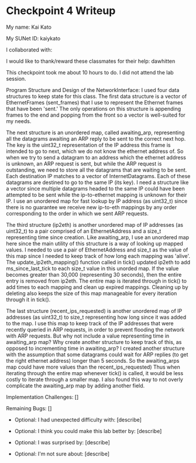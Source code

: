 Checkpoint 4 Writeup
====================

My name: Kai Kato

My SUNet ID: kaiykato

I collaborated with: 

I would like to thank/reward these classmates for their help: dawhitten

This checkpoint took me about 10 hours to do. I did not attend the lab session.

Program Structure and Design of the NetworkInterface:
I used four data structures to keep state for this class. The first data structure is a vector of EthernetFrames (sent_frames) that I use to represent the Ethernet frames that have been 'sent.' The only operations on this structure is appending frames to the end and popping from the front so a vector is well-suited for my needs. 

The next structure is an unordered map, called awaiting_arp, representing all the datagrams awaiting an ARP reply to be sent to the correct next hop. The key is the uint32_t representation of the IP address this frame is intended to go to next, which we do not know the ethernet address of. So when we try to send a datagram to an address which the ethernet address is unknown, an ARP request is sent, but while the ARP request is outstanding, we need to store all the datagrams that are waiting to be sent. Each destination IP matches to a vector of InternetDatagrams. Each of these datagrams are destined to go to the same IP (its key). I need a structure like a vector since multiple datagrams headed to the same IP could have been attempted to be sent while the ip-to-ethernet mapping is unknown for their IP. I use an unordered map for fast lookup by IP address (as uint32_t) since there is no guarantee we receive new ip-to-eth mappings by any order corresponding to the order in which we sent ARP requests. 

The third structure (ip2eth) is another unordered map of IP addresses (as uint32_t) to a pair comprised of an EthernetAddress and a size_t representing time since creation. Like awaiting_arp, I use an unordered map here since the main utility of this structure is a way of looking up mapped values. I needed to use a pair of EthernetAddress and size_t as the value of this map since I needed to keep track of how long each mapping was 'alive'. The update_ip2eth_mapping() function called in tick() updated ip2eth to add ms_since_last_tick to each size_t value in this unorded map. If the value becomes greater than 30,000 (representing 30 seconds), then the entire entry is removed from ip2eth. The entire map is iterated through in tick() to add times to each mapping and clean up expired mappings. Cleaning up by deleting also keeps the size of this map manageable for every iteration through it in tick().

The last structure (recent_ips_requested) is another unordered map of IP addresses (as uint32_t) to size_t representing how long since it was added to the map. I use this map to keep track of the IP addresses that were recently queried in ARP requests, in order to prevent flooding the network with ARP requests. But why not include a value representing time in awaiting_arp map? Why create another structure to keep track of this, as opposed to incrementing time in awaiting_arp? I created another structure with the assumption that some datagrams could wait for ARP replies (to get the right ethernet address) longer than 5 seconds. So the awaiting_arps map could have more values than the recent_ips_requested) Thus when iterating through the entire map whenever tick() is called, it would be less costly to iterate through a smaller map. I also found this way to not overly complicate the awaiting_arp map by adding another field.

Implementation Challenges:
[]

Remaining Bugs:
[]

- Optional: I had unexpected difficulty with: [describe]

- Optional: I think you could make this lab better by: [describe]

- Optional: I was surprised by: [describe]

- Optional: I'm not sure about: [describe]
